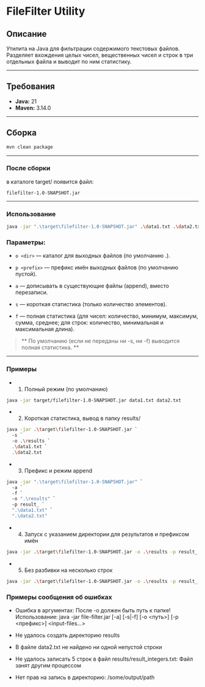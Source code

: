 # FileFilter Utility

## Описание

Утилита на Java для фильтрации содержимого текстовых файлов.  
Разделяет вхождения целых чисел, вещественных чисел и строк в три отдельных файла и выводит по ним статистику.

---

## Требования

- **Java:** 21
- **Maven:** 3.14.0

---

## Сборка

```bash
mvn clean package
```
---

###  После сборки 

в каталоге target/ появится файл:
```
filefilter-1.0-SNAPSHOT.jar
```

---

### Использование

```bash
java -jar ".\target\filefilter-1.0-SNAPSHOT.jar" .\data1.txt .\data2.txt
```

### Параметры:

- `o <dir>` — каталог для выходных файлов (по умолчанию .).

- `p <prefix>` — префикс имён выходных файлов (по умолчанию пустой).

- `a` — дописывать в существующие файлы (append), вместо перезаписи.

- `s` — короткая статистика (только количество элементов).

- `f` — полная статистика (для чисел: количество, минимум, максимум, сумма, среднее; для строк: количество, минимальная и максимальная длина).

> ** По умолчанию (если не переданы ни -s, ни -f) выводится полная статистика. **

---

### Примеры
- 1) Полный режим (по умолчанию)

```bash
java -jar target/filefilter-1.0-SNAPSHOT.jar data1.txt data2.txt
```

- 2) Короткая статистика, вывод в папку results/

```bash
java -jar .\target\filefilter-1.0-SNAPSHOT.jar `
  -s `
  -o .\results `
  .\data1.txt `
  .\data2.txt
```

- 3) Префикс и режим append 

```bash
java -jar ".\target\filefilter-1.0-SNAPSHOT.jar" `
  -a `
  -f `
  -o ".\results" `
  -p result_ `
  ".\data1.txt" `
  ".\data2.txt"
```
- 4) Запуск с указанием директории для результатов и префиксом имён
```bash
java -jar .\target\filefilter-1.0-SNAPSHOT.jar -o .\results -p result_ .\data1.txt .\data2.txt
```

- 5) Без разбивки на несколько строк
```bash
java -jar .\target\filefilter-1.0-SNAPSHOT.jar -o .\results -p result_ .\data1.txt .\data2.txt
```

### Примеры сообщения об ошибках

- Ошибка в аргументах: После -o должен быть путь к папке!
     Использование: java -jar file-filter.jar [-a] [-s|-f] [-o <путь>] [-p <префикс>] <input-files...>
- Не удалось создать директорию results

- В файле data2.txt не найдено ни одной непустой строки

- Не удалось записать 5 строк в файл results/result_integers.txt: Файл занят другим процессом

- Нет прав на запись в директорию: /some/output/path